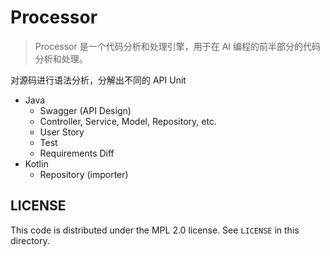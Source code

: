 # Processor

> Processor 是一个代码分析和处理引擎，用于在 AI 编程的前半部分的代码分析和处理。

对源码进行语法分析，分解出不同的 API Unit

- Java
  - Swagger (API Design)
  - Controller, Service, Model, Repository, etc.
  - User Story
  - Test
  - Requirements Diff
- Kotlin
  - Repository (importer)

## LICENSE

This code is distributed under the MPL 2.0 license. See `LICENSE` in this directory.
